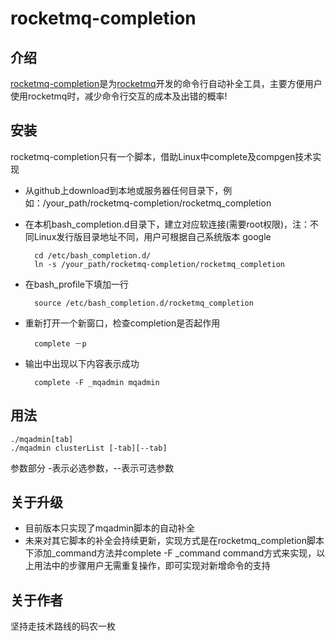 # rocketmq-completion
## 介绍

[rocketmq-completion](https://github.com/jerrysearch/rocketmq-completion)是为[rocketmq](https://github.com/alibaba/RocketMQ)开发的命令行自动补全工具，主要方便用户使用rocketmq时，减少命令行交互的成本及出错的概率!

## 安装

rocketmq-completion只有一个脚本，借助Linux中complete及compgen技术实现

* 从github上download到本地或服务器任何目录下，例如：/your_path/rocketmq-completion/rocketmq_completion
* 在本机bash_completion.d目录下，建立对应软连接(需要root权限)，注：不同Linux发行版目录地址不同，用户可根据自己系统版本 google


		cd /etc/bash_completion.d/
		ln -s /your_path/rocketmq-completion/rocketmq_completion

* 在bash_profile下填加一行
	
		source /etc/bash_completion.d/rocketmq_completion

* 重新打开一个新窗口，检查completion是否起作用

		complete －p
		
		
* 输出中出现以下内容表示成功

		complete -F _mqadmin mqadmin
		
## 用法
	./mqadmin[tab]
	./mqadmin clusterList [-tab][--tab]

参数部分 -表示必选参数，--表示可选参数
		
		
		
## 关于升级
* 目前版本只实现了mqadmin脚本的自动补全
* 未来对其它脚本的补全会持续更新，实现方式是在rocketmq_completion脚本下添加\_command方法并complete -F  \_command command方式来实现，以上用法中的步骤用户无需重复操作，即可实现对新增命令的支持

## 关于作者
坚持走技术路线的码农一枚
